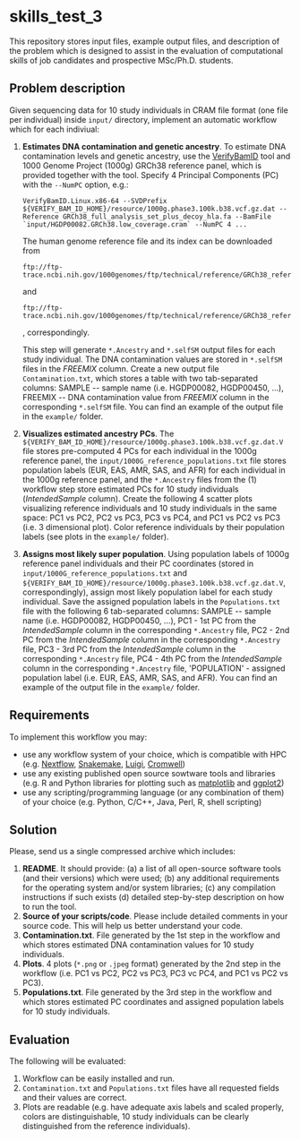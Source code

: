 # skills_test_3

This repository stores input files, example output files, and description of the problem which is designed to assist in the evaluation of computational skills of job candidates and prospective MSc/Ph.D. students.

## Problem description

Given sequencing data for 10 study individuals in CRAM file format (one file per individual) inside `input/` directory, implement an automatic workflow which for each indiviual:
1. **Estimates DNA contamination and genetic ancestry**. To estimate DNA contamination levels and genetic ancestry, use the [VerifyBamID](https://github.com/Griffan/VerifyBamID) tool and 1000 Genome Project (1000g) GRCh38 reference panel, which is provided together with the tool. Specify 4 Principal Components (PC) with the `--NumPC` option, e.g.:
    
    ```
    VerifyBamID.Linux.x86-64 --SVDPrefix ${VERIFY_BAM_ID_HOME}/resource/1000g.phase3.100k.b38.vcf.gz.dat --Reference GRCh38_full_analysis_set_plus_decoy_hla.fa --BamFile `input/HGDP00082.GRCh38.low_coverage.cram` --NumPC 4 ...
    ``` 
    The human genome reference file and its index can be downloaded from
    ```
    ftp://ftp-trace.ncbi.nih.gov/1000genomes/ftp/technical/reference/GRCh38_reference_genome/GRCh38_full_analysis_set_plus_decoy_hla.fa
    ```
    and
    ```
    ftp://ftp-trace.ncbi.nih.gov/1000genomes/ftp/technical/reference/GRCh38_reference_genome/GRCh38_full_analysis_set_plus_decoy_hla.fa.fai
    ```
    , correspondingly.
    
    This step will generate `*.Ancestry` and `*.selfSM` output files for each study individual. The DNA contamination values are stored in `*.selfSM` files in the *FREEMIX* column. Create a new output file `Contamination.txt`, which stores a table with two tab-separated columns: SAMPLE -- sample name (i.e. HGDP00082, HGDP00450, ...), FREEMIX -- DNA contamination value from *FREEMIX* column in the corresponding `*.selfSM` file. You can find an example of the output file in the `example/` folder.

2. **Visualizes estimated ancestry PCs**. The `${VERIFY_BAM_ID_HOME}/resource/1000g.phase3.100k.b38.vcf.gz.dat.V` file stores pre-computed 4 PCs for each individual in the 1000g reference panel, the `input/1000G_reference_populations.txt` file stores population labels (EUR, EAS, AMR, SAS, and AFR) for each individual in the 1000g reference panel, and the `*.Ancestry` files from the (1) workflow step store estimated PCs for 10 study individuals (*IntendedSample* column). Create the following 4 scatter plots visualizing reference individuals and 10 study individuals in the same space: PC1 vs PC2, PC2 vs PC3, PC3 vs PC4, and PC1 vs PC2 vs PC3 (i.e. 3 dimensional plot). Color reference individuals by their population labels (see plots in the `example/` folder). 

3. **Assigns most likely super population**. Using population labels of 1000g reference panel individuals and their PC coordinates (stored in `input/1000G_reference_populations.txt` and `${VERIFY_BAM_ID_HOME}/resource/1000g.phase3.100k.b38.vcf.gz.dat.V`, correspondingly), assign most likely population label for each study individual. Save the assigned population labels in the `Populations.txt` file with the following 6 tab-separated columns: SAMPLE -- sample name (i.e. HGDP00082, HGDP00450, ...), PC1 - 1st PC from the *IntendedSample* column in the corresponding `*.Ancestry` file, PC2 - 2nd PC from the *IntendedSample* column in the corresponding `*.Ancestry` file, PC3 - 3rd PC from the *IntendedSample* column in the corresponding `*.Ancestry` file, PC4 - 4th PC from the *IntendedSample* column in the corresponding `*.Ancestry` file, 'POPULATION' - assigned population label (i.e. EUR, EAS, AMR, SAS, and AFR). You can find an example of the output file in the `example/` folder.



## Requirements

To implement this workflow you may:
- use any workflow system of your choice, which is compatible with HPC (e.g. [Nextflow](https://www.nextflow.io), [Snakemake](https://snakemake.readthedocs.io/en/stable/), [Luigi](https://github.com/spotify/luigi), [Cromwell](https://cromwell.readthedocs.io/en/stable/))
- use any existing published open source sowtware tools and libraries (e.g. R and Python libraries for plotting such as [matplotlib](https://matplotlib.org/) and [ggplot2](https://ggplot2.tidyverse.org/))
- use any scripting/programming language (or any combination of them) of your choice (e.g. Python, C/C++, Java, Perl, R, shell scripting)

## Solution

Please, send us a single compressed archive which includes:
1. **README**. It should provide: (a) a list of all open-source software tools (and their versions) which were used; (b) any additional requirements for the operating system and/or system libraries; (c) any compilation instructions if such exists (d) detailed step-by-step description on how to run the tool.
2. **Source of your scripts/code**. Please include detailed comments in your source code. This will help us better understand your code.
3. **Contamination.txt**. File generated by the 1st step in the workflow and which stores estimated DNA contamination values for 10 study individuals.
4. **Plots**. 4 plots (`*.png` or `.jpeg` format) generated by the 2nd step in the workflow (i.e. PC1 vs PC2, PC2 vs PC3, PC3 vc PC4, and PC1 vs PC2 vs PC3).
5. **Populations.txt**. File generated by the 3rd step in the workflow and which stores estimated PC coordinates and assigned population labels for 10 study individuals.


## Evaluation

The following will be evaluated:
1. Workflow can be easily installed and run.
2. `Contamination.txt` and `Populations.txt` files have all requested fields and their values are correct.
4. Plots are readable (e.g. have adequate axis labels and scaled properly, colors are distinguishable, 10 study individuals can be clearly distinguished from the reference individuals).
